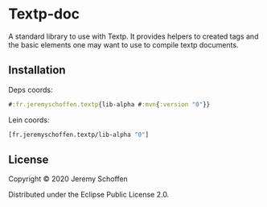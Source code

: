 

# Textp-doc
A standard library to use with Textp. It provides helpers to created tags and the basic elements one may want to use
to compile textp documents.

## Installation
Deps coords:
```clojure
#:fr.jeremyschoffen.textp{lib-alpha #:mvn{:version "0"}}
```
Lein coords:
```clojure
[fr.jeremyschoffen.textp/lib-alpha "0"]
```

## License

Copyright &copy; 2020 Jeremy Schoffen

Distributed under the Eclipse Public License 2.0.